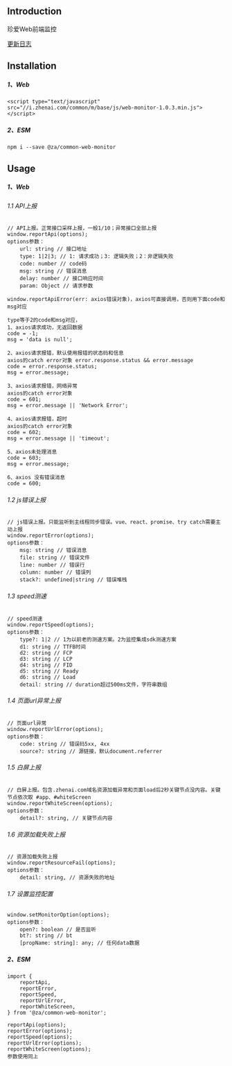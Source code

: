 ## Introduction
珍爱Web前端监控

[更新日志](https://github.com/chenjianfang/-web-monitor/blob/master/CHANGELOG.md)
## Installation
##### 1、Web
```
<script type="text/javascript" src="//i.zhenai.com/common/m/base/js/web-monitor-1.0.3.min.js"></script>
```
##### 2、ESM
```
npm i --save @za/common-web-monitor
```

## Usage
##### 1、Web
###### 1.1  API上报
```
// API上报。正常接口采样上报，一般1/10；异常接口全部上报
window.reportApi(options);
options参数：
    url: string // 接口地址
    type: 1|2|3; // 1: 请求成功；3: 逻辑失败；2：非逻辑失败
    code: number // code码
    msg: string // 错误消息
    delay: number // 接口响应时间
    param: Object // 请求参数

window.reportApiError(err: axios错误对象)，axios可直接调用，否则用下面code和msg对应

type等于2的code和msg对应，
1、axios请求成功，无返回数据
code = -1;
msg = 'data is null';

2、axios请求报错，默认使用报错的状态码和信息
axios的catch error对象 error.response.status && error.message
code = error.response.status;
msg = error.message;

3、axios请求报错，网络异常
axios的catch error对象
code = 601;
msg = error.message || 'Network Error';

4、axios请求报错，超时
axios的catch error对象
code = 602;
msg = error.message || 'timeout';

5、axios未处理消息
code = 603;
msg = error.message;

6、axios 没有错误消息
code = 600;

```
###### 1.2  js错误上报
```
// js错误上报。只能监听到主线程同步错误。vue、react、promise、try catch需要主动上报
window.reportError(options);
options参数：
    msg: string // 错误消息
    file: string // 错误文件
    line: number // 错误行
    column: number // 错误列
    stack?: undefined|string // 错误堆栈
```
###### 1.3  speed测速
```
// speed测速
window.reportSpeed(options);
options参数：
    type?: 1|2 // 1为以前老的测速方案。2为监控集成sdk测速方案
    d1: string // TTFB时间
    d2: string // FCP
    d3: string // LCP
    d4: string // FID
    d5: string // Ready
    d6: string // Load
    detail: string // duration超过500ms文件，字符串数组
```
###### 1.4 页面url异常上报
```
// 页面url异常
window.reportUrlError(options);
options参数：
    code: string // 错误码5xx, 4xx
    source?: string // 源链接，默认document.referrer
```
###### 1.5 白屏上报
```
// 白屏上报。包含.zhenai.com域名资源加载异常和页面load后2秒关键节点没内容。关键节点依次取 #app、#whiteScreen
window.reportWhiteScreen(options);
options参数：
    detail?: string, // 关键节点内容
```
###### 1.6 资源加载失败上报
```
// 资源加载失败上报
window.reportResourceFail(options);
options参数：
    detail: string, // 资源失败的地址
```

###### 1.7 设置监控配置
```
window.setMonitorOption(options);
options参数：
    open?: boolean // 是否监听
    bt?: string // bt
    [propName: string]: any; // 任何data数据
```


##### 2、ESM
```
import {
    reportApi,
    reportError,
    reportSpeed,
    reportUrlError,
    reportWhiteScreen,
} from '@za/common-web-monitor';

reportApi(options);
reportError(options);
reportSpeed(options);
reportUrlError(options);
reportWhiteScreen(options);
参数使用同上
```
